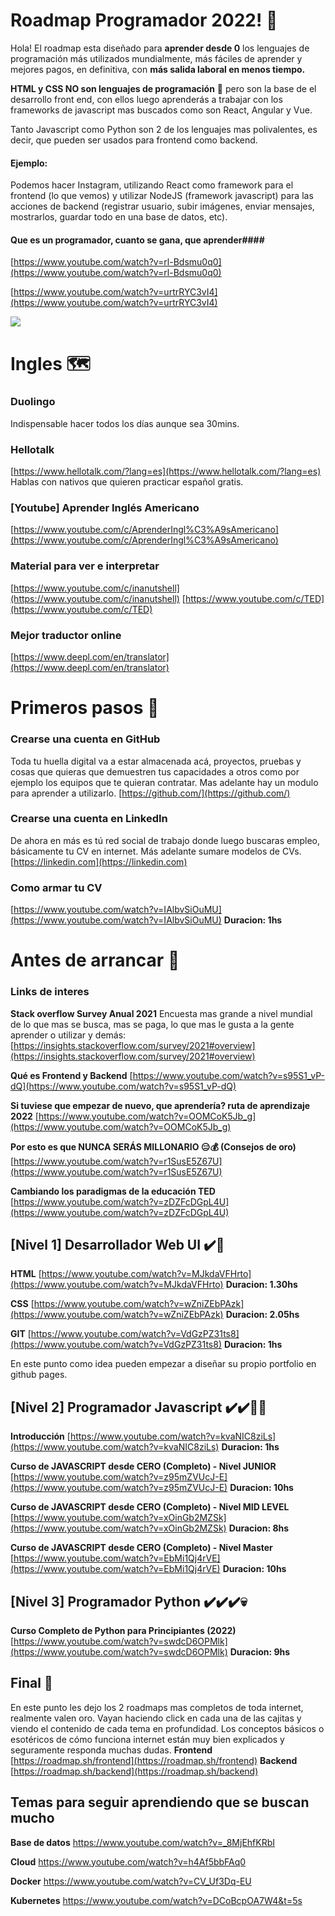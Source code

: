 # Roadmap Programador 2022! 💪

Hola! El roadmap esta diseñado para **aprender desde 0** los lenguajes de programación más utilizados mundialmente, más fáciles de aprender y mejores pagos, en definitiva, con **más salida laboral en menos tiempo.**

**HTML y CSS NO son lenguajes de programación** 📢 pero son la base de el desarrollo front end, con ellos luego aprenderás a trabajar con los frameworks de javascript mas buscados como son React, Angular y Vue.

Tanto Javascript como Python son 2 de los lenguajes mas polivalentes, es decir, que pueden ser usados para frontend como backend.

#### Ejemplo:
Podemos hacer Instagram, utilizando React como framework para el frontend (lo que vemos) y utilizar NodeJS (framework javascript) para las acciones de backend (registrar usuario, subir imágenes, enviar mensajes, mostrarlos, guardar todo en una base de datos, etc).

#### Que es un programador, cuanto se gana, que aprender#### 
[https://www.youtube.com/watch?v=rl-Bdsmu0q0](https://www.youtube.com/watch?v=rl-Bdsmu0q0)

[https://www.youtube.com/watch?v=urtrRYC3vI4](https://www.youtube.com/watch?v=urtrRYC3vI4)

![](https://profile.es/wp-content/media/Post-infografia-backend-frontend.png)

# Ingles 🗺️

### Duolingo
Indispensable hacer todos los días aunque sea 30mins.

### Hellotalk
[https://www.hellotalk.com/?lang=es](https://www.hellotalk.com/?lang=es)
Hablas con nativos que quieren practicar español gratis.

### [Youtube] Aprender Inglés Americano
[https://www.youtube.com/c/AprenderIngl%C3%A9sAmericano](https://www.youtube.com/c/AprenderIngl%C3%A9sAmericano)

### Material para ver e interpretar
[https://www.youtube.com/c/inanutshell](https://www.youtube.com/c/inanutshell)
[https://www.youtube.com/c/TED](https://www.youtube.com/c/TED)

### Mejor traductor online
[https://www.deepl.com/en/translator](https://www.deepl.com/en/translator)

# Primeros pasos 👶
### Crearse una cuenta en GitHub
Toda tu huella digital va a estar almacenada acá, proyectos, pruebas y cosas que quieras que demuestren tus capacidades a otros como por ejemplo los equipos que te quieran contratar. Mas adelante hay un modulo para aprender a utilizarlo.
[https://github.com/](https://github.com/)



### Crearse una cuenta en LinkedIn

De ahora en más es tú red social de trabajo donde luego buscaras empleo, básicamente tu CV en internet. Más adelante sumare modelos de CVs.
[https://linkedin.com](https://linkedin.com)

### Como armar tu CV

[https://www.youtube.com/watch?v=IAlbvSiOuMU](https://www.youtube.com/watch?v=IAlbvSiOuMU)
**Duracion: 1hs**

# Antes de arrancar 🏁
### Links de interes

**Stack overflow Survey Anual 2021**
Encuesta mas grande a nivel mundial de lo que mas se busca, mas se paga, lo que mas le gusta a la gente aprender o utilizar y demás:  
[https://insights.stackoverflow.com/survey/2021#overview](https://insights.stackoverflow.com/survey/2021#overview)

**Qué es Frontend y Backend**
[https://www.youtube.com/watch?v=s95S1_vP-dQ](https://www.youtube.com/watch?v=s95S1_vP-dQ)

**Si tuviese que empezar de nuevo, que aprendería? ruta de aprendizaje 2022**
[https://www.youtube.com/watch?v=OOMCoK5Jb_g](https://www.youtube.com/watch?v=OOMCoK5Jb_g)

**Por esto es que NUNCA SERÁS MILLONARIO 😑💰 (Consejos de oro)**
[https://www.youtube.com/watch?v=r1SusE5Z67U](https://www.youtube.com/watch?v=r1SusE5Z67U)

**Cambiando los paradigmas de la educación TED**
[https://www.youtube.com/watch?v=zDZFcDGpL4U](https://www.youtube.com/watch?v=zDZFcDGpL4U)


## [Nivel 1] Desarrollador Web UI ✔️🦜


**HTML**
[https://www.youtube.com/watch?v=MJkdaVFHrto](https://www.youtube.com/watch?v=MJkdaVFHrto)
**Duracion: 1.30hs**

**CSS**
[https://www.youtube.com/watch?v=wZniZEbPAzk](https://www.youtube.com/watch?v=wZniZEbPAzk)
**Duracion: 2.05hs**

**GIT**
[https://www.youtube.com/watch?v=VdGzPZ31ts8](https://www.youtube.com/watch?v=VdGzPZ31ts8)
**Duracion: 1hs**

En este punto como idea pueden empezar a diseñar su propio portfolio en github pages.

## [Nivel 2] Programador Javascript ✔️✔️🏴‍☠️

**Introducción**
[https://www.youtube.com/watch?v=kvaNIC8ziLs](https://www.youtube.com/watch?v=kvaNIC8ziLs)
**Duracion: 1hs**

**Curso de JAVASCRIPT desde CERO (Completo) - Nivel JUNIOR**
[https://www.youtube.com/watch?v=z95mZVUcJ-E](https://www.youtube.com/watch?v=z95mZVUcJ-E)
**Duracion: 10hs**

**Curso de JAVASCRIPT desde CERO (Completo) - Nivel MID LEVEL**
[https://www.youtube.com/watch?v=xOinGb2MZSk](https://www.youtube.com/watch?v=xOinGb2MZSk)
**Duracion: 8hs**

**Curso de JAVASCRIPT desde CERO (Completo) - Nivel Master**
[https://www.youtube.com/watch?v=EbMi1Qj4rVE](https://www.youtube.com/watch?v=EbMi1Qj4rVE)
**Duracion: 10hs**

## [Nivel 3] Programador Python ✔️✔️✔️💀

**Curso Completo de Python para Principiantes (2022)**
[https://www.youtube.com/watch?v=swdcD6OPMlk](https://www.youtube.com/watch?v=swdcD6OPMlk)
**Duracion: 9hs**


## Final 🥺
En este punto les dejo los 2 roadmaps mas completos de toda internet, realmente valen oro. Vayan haciendo click en cada una de las cajitas y viendo el contenido de cada tema en profundidad. Los conceptos básicos o esotéricos de cómo funciona internet están muy bien explicados y seguramente responda muchas dudas.
**Frontend**
[https://roadmap.sh/frontend](https://roadmap.sh/frontend)
**Backend**
[https://roadmap.sh/backend](https://roadmap.sh/backend)

  

## Temas para seguir aprendiendo que se buscan mucho

 **Base de datos**
 https://www.youtube.com/watch?v=_8MjEhfKRbI
 
 **Cloud**
 https://www.youtube.com/watch?v=h4Af5bbFAq0

 **Docker**
 https://www.youtube.com/watch?v=CV_Uf3Dq-EU
 
 **Kubernetes**
 https://www.youtube.com/watch?v=DCoBcpOA7W4&t=5s
 
